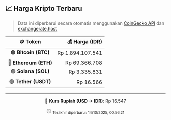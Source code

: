 

<!-- HARGA_KRIPTO -->
## 📈 Harga Kripto Terbaru

> Data ini diperbarui secara otomatis menggunakan [CoinGecko API](https://www.coingecko.com/) dan [exchangerate.host](https://exchangerate.host/)

<div align="center">

| 🪙 Token | 💰 Harga (IDR) |
|:------:|---------------:|
| 🟠 **Bitcoin (BTC)**   | Rp 1.894.107.541 |
| 🔵 **Ethereum (ETH)**  | Rp 69.366.708 |
| 🟣 **Solana (SOL)**    | Rp 3.335.831 |
| 🟢 **Tether (USDT)**   | Rp 16.566 |

---

💱 **Kurs Rupiah (USD → IDR)**: Rp 16.547

🕒 <sub>Terakhir diperbarui: 14/10/2025, 00.56.21</sub>

</div>
<!-- /HARGA_KRIPTO -->